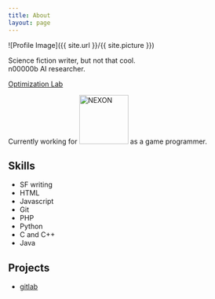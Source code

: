 ```yaml
---
title: About
layout: page
---
```

![Profile Image]({{ site.url }}/{{ site.picture }})

<p>Science fiction writer, but not that cool.<br/>
n00000b AI researcher.</p>
<p><a href="http://soar.snu.ac.kr/" title="최적화 연구실" target="_blank">
        Optimization Lab
    </a></p>
<p>Currently working for <img src="https://upload.wikimedia.org/wikipedia/commons/3/3b/Nexon_Logo.svg" width="100" alt="NEXON" /> as a game programmer.</p>

<h2>Skills</h2>

<ul class="skill-list">
	<li>SF writing</li>
	<li>HTML</li>
	<li>Javascript</li>
	<li>Git</li>
	<li>PHP</li>
	<li>Python</li>
	<li>C and C++</li>
	<li>Java</li>
</ul>

<h2>Projects</h2>

<ul>
	<li><a href="https://gitlab.com/">gitlab</a></li>
</ul>
